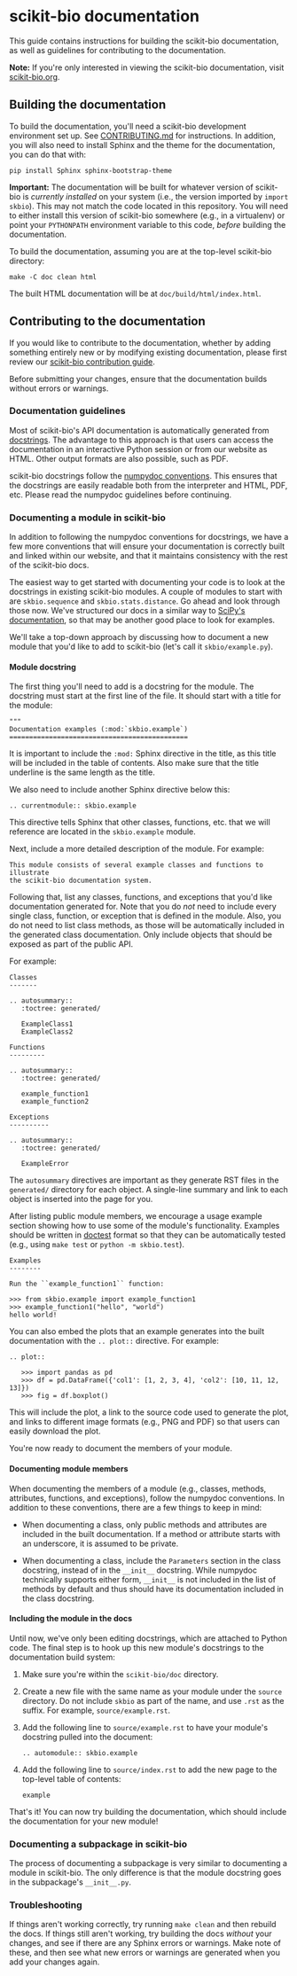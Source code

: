 scikit-bio documentation
========================

This guide contains instructions for building the scikit-bio documentation, as
well as guidelines for contributing to the documentation.

**Note:** If you're only interested in viewing the scikit-bio documentation,
visit [scikit-bio.org](http://scikit-bio.org).

Building the documentation
--------------------------

To build the documentation, you'll need a scikit-bio development environment
set up. See [CONTRIBUTING.md](../CONTRIBUTING.md) for instructions. In
addition, you will also need to install Sphinx and the theme for the
documentation, you can do that with:

    pip install Sphinx sphinx-bootstrap-theme

**Important:** The documentation will be built for whatever version of
scikit-bio is *currently installed* on your system (i.e., the version imported
by ```import skbio```). This may not match the code located in this repository.
You will need to either install this version of scikit-bio somewhere (e.g., in
a virtualenv) or point your ```PYTHONPATH``` environment variable to this code,
*before* building the documentation.

To build the documentation, assuming you are at the top-level scikit-bio
directory:

    make -C doc clean html

The built HTML documentation will be at ```doc/build/html/index.html```.

Contributing to the documentation
---------------------------------

If you would like to contribute to the documentation, whether by adding
something entirely new or by modifying existing documentation, please first
review our [scikit-bio contribution guide](../CONTRIBUTING.md).

Before submitting your changes, ensure that the documentation builds without
errors or warnings.

### Documentation guidelines

Most of scikit-bio's API documentation is automatically generated from
[docstrings](http://legacy.python.org/dev/peps/pep-0257/#what-is-a-docstring).
The advantage to this approach is that users can access the documentation in an
interactive Python session or from our website as HTML. Other output formats
are also possible, such as PDF.

scikit-bio docstrings follow the [numpydoc conventions](https://github.com/numpy/numpy/blob/master/doc/HOWTO_DOCUMENT.rst.txt).
This ensures that the docstrings are easily readable both from the interpreter
and HTML, PDF, etc. Please read the numpydoc guidelines before continuing.

### Documenting a module in scikit-bio

In addition to following the numpydoc conventions for docstrings, we have a few
more conventions that will ensure your documentation is correctly built and
linked within our website, and that it maintains consistency with the rest of
the scikit-bio docs.

The easiest way to get started with documenting your code is to look at the
docstrings in existing scikit-bio modules. A couple of modules to start with
are ```skbio.sequence``` and ```skbio.stats.distance```. Go ahead and look
through those now. We've structured our docs in a similar way to
[SciPy's documentation](http://docs.scipy.org/doc/scipy/reference/), so that
may be another good place to look for examples.

We'll take a top-down approach by discussing how to document a new module that
you'd like to add to scikit-bio (let's call it ```skbio/example.py```).

#### Module docstring

The first thing you'll need to add is a docstring for the module. The docstring
must start at the first line of the file. It should start with a title for the
module:

    """
    Documentation examples (:mod:`skbio.example`)
    =============================================

It is important to include the ```:mod:``` Sphinx directive in the title, as
this title will be included in the table of contents. Also make sure that the
title underline is the same length as the title.

We also need to include another Sphinx directive below this:

    .. currentmodule:: skbio.example

This directive tells Sphinx that other classes, functions, etc. that we will
reference are located in the ```skbio.example``` module.

Next, include a more detailed description of the module. For example:

    This module consists of several example classes and functions to illustrate
    the scikit-bio documentation system.

Following that, list any classes, functions, and exceptions that you'd like
documentation generated for. Note that you do *not* need to include every
single class, function, or exception that is defined in the module. Also, you
do not need to list class methods, as those will be automatically included in
the generated class documentation. Only include objects that should be exposed
as part of the public API.

For example:

    Classes
    -------

    .. autosummary::
       :toctree: generated/

       ExampleClass1
       ExampleClass2

    Functions
    ---------

    .. autosummary::
       :toctree: generated/

       example_function1
       example_function2

    Exceptions
    ----------

    .. autosummary::
       :toctree: generated/

       ExampleError

The ```autosummary``` directives are important as they generate RST files in
the ```generated/``` directory for each object. A single-line summary and link
to each object is inserted into the page for you.

After listing public module members, we encourage a usage example section
showing how to use some of the module's functionality. Examples should be
written in [doctest](http://docs.python.org/3/library/doctest.html) format so
that they can be automatically tested (e.g., using ```make test``` or
```python -m skbio.test```).

    Examples
    --------

    Run the ``example_function1`` function:

    >>> from skbio.example import example_function1
    >>> example_function1("hello", "world")
    hello world!

You can also embed the plots that an example generates into the built
documentation with the ```.. plot::``` directive. For example:

    .. plot::

       >>> import pandas as pd
       >>> df = pd.DataFrame({'col1': [1, 2, 3, 4], 'col2': [10, 11, 12, 13]})
       >>> fig = df.boxplot()

This will include the plot, a link to the source code used to generate the
plot, and links to different image formats (e.g., PNG and PDF) so that users
can easily download the plot.

You're now ready to document the members of your module.

#### Documenting module members

When documenting the members of a module (e.g., classes, methods, attributes,
functions, and exceptions), follow the numpydoc conventions. In addition to
these conventions, there are a few things to keep in mind:

- When documenting a class, only public methods and attributes are included in
  the built documentation. If a method or attribute starts with an
  underscore, it is assumed to be private.

- When documenting a class, include the ```Parameters``` section in the class
  docstring, instead of in the ```__init__``` docstring. While numpydoc
  technically supports either form, ```__init__``` is not included in the list
  of methods by default and thus should have its documentation included in the
  class docstring.

#### Including the module in the docs

Until now, we've only been editing docstrings, which are attached to Python
code. The final step is to hook up this new module's docstrings to the
documentation build system:

1. Make sure you're within the ```scikit-bio/doc``` directory.
2. Create a new file with the same name as your module under the ```source```
   directory. Do not include ```skbio``` as part of the name, and use
   ```.rst``` as the suffix. For example, ```source/example.rst```.
3. Add the following line to ```source/example.rst``` to have your module's
   docstring pulled into the document:

    ```
    .. automodule:: skbio.example
    ```

4. Add the following line to ```source/index.rst``` to add the new page to the
   top-level table of contents:

    ```
    example
    ```

That's it! You can now try building the documentation, which should include the
documentation for your new module!

### Documenting a subpackage in scikit-bio

The process of documenting a subpackage is very similar to documenting a module
in scikit-bio. The only difference is that the module docstring goes in the
subpackage's ```__init__.py```.

### Troubleshooting

If things aren't working correctly, try running ```make clean``` and then
rebuild the docs. If things still aren't working, try building the docs
*without* your changes, and see if there are any Sphinx errors or warnings.
Make note of these, and then see what new errors or warnings are generated when
you add your changes again.

